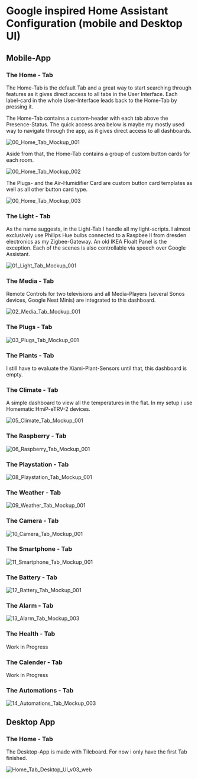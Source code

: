 # Google inspired Home Assistant Configuration (mobile and Desktop UI)

## Mobile-App

### The Home - Tab

The Home-Tab is the default Tab and a great way to start searching through features as it gives direct access to all tabs in the User Interface. Each label-card in the whole User-Interface leads back to the Home-Tab by pressing it.

The Home-Tab contains a custom-header with each tab above the Presence-Status. The quick access area below is maybe my mostly used way to navigate through the app, as it gives direct access to all dashboards.

![00_Home_Tab_Mockup_001](https://user-images.githubusercontent.com/66092908/137134145-41009012-8ecd-4d56-a489-8c1a34a5138a.png)

Aside from that, the  Home-Tab contains a group of custom button cards for each room. 

![00_Home_Tab_Mockup_002](https://user-images.githubusercontent.com/66092908/137135077-4426f206-fea4-4b98-a3b1-3b59eb9587ed.png)

The Plugs- and the Air-Humidifier Card are custom button card templates as well as all other button card type.

![00_Home_Tab_Mockup_003](https://user-images.githubusercontent.com/66092908/137135107-d1fabef5-bae7-4875-9d34-f32810e59919.png)

### The Light - Tab

As the name suggests, in the Light-Tab I handle all my light-scripts. I almost exclusively use Philips Hue bulbs connected to a Raspbee II from dresden electronics as my Zigbee-Gateway. An old IKEA Floalt Panel is the exception. Each of the scenes is also controllable via speech over Google Assistant.

![01_Light_Tab_Mockup_001](https://user-images.githubusercontent.com/66092908/136964666-65aad241-69d2-48fc-acb1-351d812ada39.png)

### The Media - Tab

Remote Controls for two televisions and all Media-Players (several Sonos devices, Google Nest Minis) are integrated to this dashboard.

![02_Media_Tab_Mockup_001](https://user-images.githubusercontent.com/66092908/136970867-b626a1a4-eb24-4d7d-a948-54e21be33d8f.png)

### The Plugs - Tab

![03_Plugs_Tab_Mockup_001](https://user-images.githubusercontent.com/66092908/136991419-7eebee44-6a5c-42a1-b2d4-052333bddb9c.png)

### The Plants - Tab

I still have to evaluate the Xiami-Plant-Sensors until that, this dashboard is empty.

### The Climate - Tab

A simple dashboard to view all the temperatures in the flat. In my setup i use Homematic HmiP-eTRV-2 devices.

![05_Climate_Tab_Mockup_001](https://user-images.githubusercontent.com/66092908/137110687-9d66edf3-b99f-4fc0-af66-555620895293.png)

### The Raspberry - Tab

![06_Raspberry_Tab_Mockup_001](https://user-images.githubusercontent.com/66092908/137117712-94a21cba-13fe-4d62-9682-dde8638ed7ee.png)

### The Playstation - Tab

![08_Playstation_Tab_Mockup_001](https://user-images.githubusercontent.com/66092908/137130444-2cc23d53-589e-46f0-8639-75ef7e384366.png)

### The Weather - Tab

![09_Weather_Tab_Mockup_001](https://user-images.githubusercontent.com/66092908/137126423-4183dece-c998-4464-9aa7-68747d882a2c.png)

### The Camera - Tab

![10_Camera_Tab_Mockup_001](https://user-images.githubusercontent.com/66092908/137129537-e5ca7e22-fc2c-46a4-9a83-a1b6b000bbde.png)

### The Smartphone - Tab

![11_Smartphone_Tab_Mockup_001](https://user-images.githubusercontent.com/66092908/137131923-fbef05ce-0239-47b1-bc36-563e243bffc3.png)

### The Battery - Tab

![12_Battery_Tab_Mockup_001](https://user-images.githubusercontent.com/66092908/137132822-427117fe-e4dc-4c2d-8d92-263b880bea53.png)

### The Alarm - Tab

![13_Alarm_Tab_Mockup_003](https://user-images.githubusercontent.com/66092908/137138137-6d73f593-c7c9-4b7a-9afa-44fc430b7c3a.png)

### The Health - Tab

Work in Progress

### The Calender - Tab

Work in Progress

### The Automations - Tab

![14_Automations_Tab_Mockup_003](https://user-images.githubusercontent.com/66092908/137140931-0eedc065-37e2-4d6b-a6cf-8978a2cacf5f.png)

## Desktop App

### The Home - Tab

The Desktop-App is made with Tileboard. For now i only have the first Tab finished.

![Home_Tab_Desktop_UI_v03_web](https://user-images.githubusercontent.com/66092908/136972172-35ea2c69-f50e-4e4f-9beb-c53e5d942822.png)

